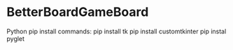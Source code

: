 # BetterBoardGameBoard

Python pip install commands:
pip install tk
pip install customtkinter
pip instal pyglet
